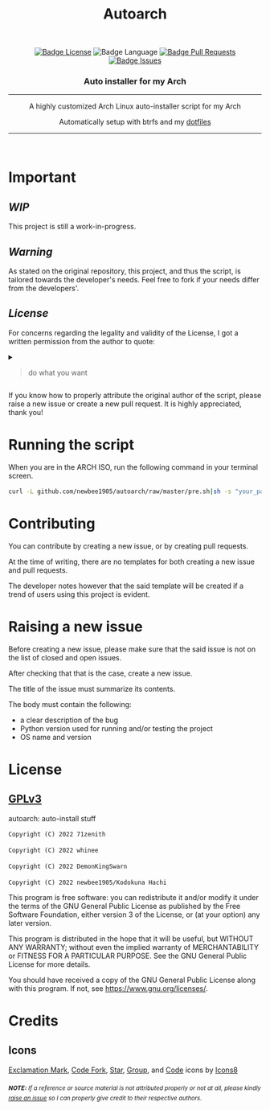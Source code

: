 <div align = center>

<h1>Autoarch</h1>

<br>

[![Badge License]][License] 
![Badge Language] 
[![Badge Pull Requests]][Pull Requests] 
[![Badge Issues]][Issues] 

<h3>Auto installer for my Arch</h3>

---

A highly customized Arch Linux auto-installer script for my Arch

Automatically setup with btrfs and my [dotfiles](https://github.com/newbee1905/dotfiles)

---

<br>

</div>

# Important

## *WIP*

This project is still a work-in-progress.

## *Warning*

As stated on the original repository, this project, and thus the script, is tailored towards the developer's needs. Feel free to fork if your needs differ from the developers'.

## *License*

For concerns regarding the legality and validity of the License, I got a written permission from the author to quote:

<details>
<summary><blockquote cite="https://discord.com/channels/931186431215435807/942523450927493121/943511320135860335">do what you want</blockquote></summary>

<img src="assets/evidence.png" style="display: block; margin: auto;">

</details>

If you know how to properly attribute the original author of the script, please raise a new issue or create a new pull request. It is highly appreciated, thank you!

# Running the script

When you are in the ARCH ISO, run the following command in your terminal screen.

```sh
curl -L github.com/newbee1905/autoarch/raw/master/pre.sh|sh -s "your_password_here"
```

</details>

# Contributing

You can contribute by creating a new issue, or by creating pull requests.

At the time of writing, there are no templates for both creating a new issue and pull requests.

The developer notes however that the said template will be created if a trend of users using this project is evident.

# Raising a new issue

Before creating a new issue, please make sure that the said issue is not on the list of closed and open issues.

After checking that that is the case, create a new issue.

The title of the issue must summarize its contents.

The body must contain the following:

- a clear description of the bug
- Python version used for running and/or testing the project
- OS name and version

# License

## <a target="_blank" href="https://choosealicense.com/licenses/gpl-3.0/">GPLv3</a>

autoarch: auto-install stuff

```
Copyright (C) 2022 71zenith

Copyright (C) 2022 whinee

Copyright (C) 2022 DemonKingSwarn

Copyright (C) 2022 newbee1905/Kodokuna Hachi
```

This program is free software: you can redistribute it and/or modify
it under the terms of the GNU General Public License as published by
the Free Software Foundation, either version 3 of the License, or
(at your option) any later version.

This program is distributed in the hope that it will be useful,
but WITHOUT ANY WARRANTY; without even the implied warranty of
MERCHANTABILITY or FITNESS FOR A PARTICULAR PURPOSE.  See the
GNU General Public License for more details.

You should have received a copy of the GNU General Public License
along with this program.  If not, see <https://www.gnu.org/licenses/>.

# **Credits**

## Icons

<a target="_blank" href="https://icons8.com/icon/102502/exclamation-mark">Exclamation Mark</a>, <a target="_blank" href="https://icons8.com/icon/33294/code-fork">Code Fork</a>, <a target="_blank" href="https://icons8.com/icon/85185/star">Star</a>, <a target="_blank" href="https://icons8.com/icon/34095/group">Group</a>, and <a target="_blank" href="https://icons8.com/icon/87276/code">Code</a> icons by <a target="_blank" href="https://icons8.com">Icons8</a>

<sub>
    <i>
        <b>NOTE:</b> If a reference or source material is not attributed properly or not at all, please kindly <a target="_blank" href="https://github.com/whinee/autoarch/issues/new">raise an issue</a> so I can properly give credit to their respective authors.
    </i>
</sub>

<!----------------------------------------------------------------------------->

[Pull Requests]: https://github.com/newbee1905/autoarch/pulls
[Issues]: https://github.com/newbee1905/autoarch/issues
[License]: https://choosealicense.com/licenses/gpl-3.0/

<!----------------------------------{ Badges }--------------------------------->

[Badge Issues]: https://img.shields.io/github/issues/newbee1905/autoarch?style=for-the-badge
[Badge Pull Requests]: https://img.shields.io/github/issues-pr/newbee1905/autoarch?style=for-the-badge
[Badge Language]: https://img.shields.io/github/languages/top/newbee1905/autoarch?style=for-the-badge
[Badge License]: https://img.shields.io/github/license/newbee1905/autoarch?style=for-the-badge

